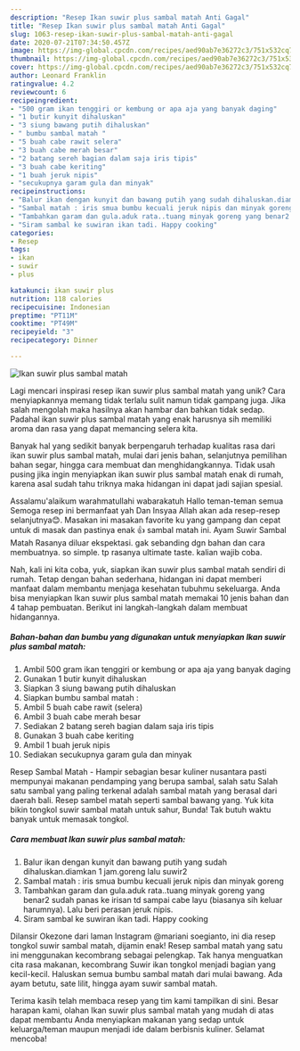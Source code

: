 ```yaml
---
description: "Resep Ikan suwir plus sambal matah Anti Gagal"
title: "Resep Ikan suwir plus sambal matah Anti Gagal"
slug: 1063-resep-ikan-suwir-plus-sambal-matah-anti-gagal
date: 2020-07-21T07:34:50.457Z
image: https://img-global.cpcdn.com/recipes/aed90ab7e36272c3/751x532cq70/ikan-suwir-plus-sambal-matah-foto-resep-utama.jpg
thumbnail: https://img-global.cpcdn.com/recipes/aed90ab7e36272c3/751x532cq70/ikan-suwir-plus-sambal-matah-foto-resep-utama.jpg
cover: https://img-global.cpcdn.com/recipes/aed90ab7e36272c3/751x532cq70/ikan-suwir-plus-sambal-matah-foto-resep-utama.jpg
author: Leonard Franklin
ratingvalue: 4.2
reviewcount: 6
recipeingredient:
- "500 gram ikan tenggiri or kembung or apa aja yang banyak daging"
- "1 butir kunyit dihaluskan"
- "3 siung bawang putih dihaluskan"
- " bumbu sambal matah "
- "5 buah cabe rawit selera"
- "3 buah cabe merah besar"
- "2 batang sereh bagian dalam saja iris tipis"
- "3 buah cabe keriting"
- "1 buah jeruk nipis"
- "secukupnya garam gula dan minyak"
recipeinstructions:
- "Balur ikan dengan kunyit dan bawang putih yang sudah dihaluskan.diamkan 1 jam.goreng lalu suwir2"
- "Sambal matah : iris smua bumbu kecuali jeruk nipis dan minyak goreng"
- "Tambahkan garam dan gula.aduk rata..tuang minyak goreng yang benar2 sudah panas ke irisan td sampai cabe layu (biasanya sih keluar harumnya). Lalu beri perasan jeruk nipis."
- "Siram sambal ke suwiran ikan tadi. Happy cooking"
categories:
- Resep
tags:
- ikan
- suwir
- plus

katakunci: ikan suwir plus 
nutrition: 118 calories
recipecuisine: Indonesian
preptime: "PT11M"
cooktime: "PT49M"
recipeyield: "3"
recipecategory: Dinner

---
```



![Ikan suwir plus sambal matah](https://img-global.cpcdn.com/recipes/aed90ab7e36272c3/751x532cq70/ikan-suwir-plus-sambal-matah-foto-resep-utama.jpg)

Lagi mencari inspirasi resep ikan suwir plus sambal matah yang unik? Cara menyiapkannya memang tidak terlalu sulit namun tidak gampang juga. Jika salah mengolah maka hasilnya akan hambar dan bahkan tidak sedap. Padahal ikan suwir plus sambal matah yang enak harusnya sih memiliki aroma dan rasa yang dapat memancing selera kita.

Banyak hal yang sedikit banyak berpengaruh terhadap kualitas rasa dari ikan suwir plus sambal matah, mulai dari jenis bahan, selanjutnya pemilihan bahan segar, hingga cara membuat dan menghidangkannya. Tidak usah pusing jika ingin menyiapkan ikan suwir plus sambal matah enak di rumah, karena asal sudah tahu triknya maka hidangan ini dapat jadi sajian spesial.

Assalamu&#39;alaikum warahmatullahi wabarakatuh Hallo teman-teman semua Semoga resep ini bermanfaat yah Dan Insyaa Allah akan ada resep-resep selanjutnya😊. Masakan ini masakan favorite ku yang gampang dan cepat untuk di masak dan pastinya enak 👍 sambal matah ini. Ayam Suwir Sambal Matah Rasanya diluar ekspektasi. gak sebanding dgn bahan dan cara membuatnya. so simple. tp rasanya ultimate taste. kalian wajib coba.


Nah, kali ini kita coba, yuk, siapkan ikan suwir plus sambal matah sendiri di rumah. Tetap dengan bahan sederhana, hidangan ini dapat memberi manfaat dalam membantu menjaga kesehatan tubuhmu sekeluarga. Anda bisa menyiapkan Ikan suwir plus sambal matah memakai 10 jenis bahan dan 4 tahap pembuatan. Berikut ini langkah-langkah dalam membuat hidangannya.

<!--inarticleads1-->

##### Bahan-bahan dan bumbu yang digunakan untuk menyiapkan Ikan suwir plus sambal matah:

1. Ambil 500 gram ikan tenggiri or kembung or apa aja yang banyak daging
1. Gunakan 1 butir kunyit dihaluskan
1. Siapkan 3 siung bawang putih dihaluskan
1. Siapkan  bumbu sambal matah :
1. Ambil 5 buah cabe rawit (selera)
1. Ambil 3 buah cabe merah besar
1. Sediakan 2 batang sereh bagian dalam saja iris tipis
1. Gunakan 3 buah cabe keriting
1. Ambil 1 buah jeruk nipis
1. Sediakan secukupnya garam gula dan minyak


Resep Sambal Matah - Hampir sebagian besar kuliner nusantara pasti mempunyai makanan pendamping yang berupa sambal, salah satu Salah satu sambal yang paling terkenal adalah sambal matah yang berasal dari daerah bali. Resep sambel matah seperti sambal bawang yang. Yuk kita bikin tongkol suwir sambal matah untuk sahur, Bunda! Tak butuh waktu banyak untuk memasak tongkol. 

<!--inarticleads2-->

##### Cara membuat Ikan suwir plus sambal matah:

1. Balur ikan dengan kunyit dan bawang putih yang sudah dihaluskan.diamkan 1 jam.goreng lalu suwir2
1. Sambal matah : iris smua bumbu kecuali jeruk nipis dan minyak goreng
1. Tambahkan garam dan gula.aduk rata..tuang minyak goreng yang benar2 sudah panas ke irisan td sampai cabe layu (biasanya sih keluar harumnya). Lalu beri perasan jeruk nipis.
1. Siram sambal ke suwiran ikan tadi. Happy cooking


Dilansir Okezone dari laman Instagram @mariani soegianto, ini dia resep tongkol suwir sambal matah, dijamin enak! Resep sambal matah yang satu ini menggunakan kecombrang sebagai pelengkap. Tak hanya menguatkan cita rasa makanan, kecombrang Suwir ikan tongkol menjadi bagian yang kecil-kecil. Haluskan semua bumbu sambal matah dari mulai bawang. Ada ayam betutu, sate lilit, hingga ayam suwir sambal matah. 

Terima kasih telah membaca resep yang tim kami tampilkan di sini. Besar harapan kami, olahan Ikan suwir plus sambal matah yang mudah di atas dapat membantu Anda menyiapkan makanan yang sedap untuk keluarga/teman maupun menjadi ide dalam berbisnis kuliner. Selamat mencoba!
